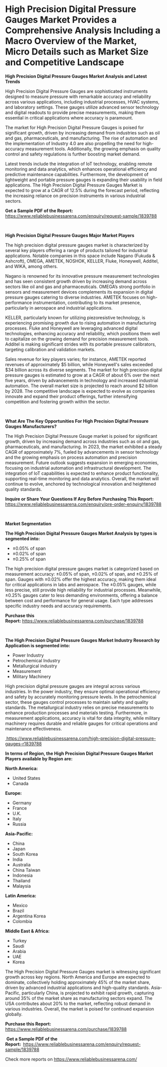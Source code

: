 <p><h1>High Precision Digital Pressure Gauges Market Provides a Comprehensive Analysis Including a Macro Overview of the Market, Micro Details such as Market Size and Competitive Landscape</h1></p><p><strong>High Precision Digital Pressure Gauges Market Analysis and Latest Trends</strong></p>
<p><p>High Precision Digital Pressure Gauges are sophisticated instruments designed to measure pressure with remarkable accuracy and reliability across various applications, including industrial processes, HVAC systems, and laboratory settings. These gauges utilize advanced sensor technology and digital readouts to provide precise measurements, making them essential in critical applications where accuracy is paramount.</p><p>The market for High Precision Digital Pressure Gauges is poised for significant growth, driven by increasing demand from industries such as oil and gas, pharmaceuticals, and manufacturing. The rise of automation and the implementation of Industry 4.0 are also propelling the need for high-accuracy measurement tools. Additionally, the growing emphasis on quality control and safety regulations is further boosting market demand.</p><p>Latest trends include the integration of IoT technology, enabling remote monitoring and data analytics, which enhances operational efficiency and predictive maintenance capabilities. Furthermore, the development of lightweight and portable pressure gauges is expanding their usability in field applications. The High Precision Digital Pressure Gauges Market is expected to grow at a CAGR of 12.5% during the forecast period, reflecting the increasing reliance on precision instruments in various industrial sectors.</p></p>
<p><strong>Get a Sample PDF of the Report:&nbsp;</strong> <a href="https://www.reliablebusinessarena.com/enquiry/request-sample/1839788?utm_campaign=2626&utm_medium=2&utm_source=Github&utm_content=ia&utm_term=28022025&utm_id=high-precision-digital-pressure-gauges">https://www.reliablebusinessarena.com/enquiry/request-sample/1839788</a></p>
<p>&nbsp;</p>
<p><strong>High Precision Digital Pressure Gauges Major Market Players</strong></p>
<p><p>The high precision digital pressure gauges market is characterized by several key players offering a range of products tailored for industrial applications. Notable companies in this space include Nagano (Fukuda & Ashcroft), OMEGA, AMETEK, NOSHOK, KELLER, Fluke, Honeywell, Additel, and WIKA, among others.</p><p>Nagano is renowned for its innovative pressure measurement technologies and has seen consistent growth driven by increasing demand across sectors like oil and gas and pharmaceuticals. OMEGA’s strong portfolio in sensors and measurement devices complements its expansion in digital pressure gauges catering to diverse industries. AMETEK focuses on high-performance instrumentation, contributing to its market presence, particularly in aerospace and industrial applications.</p><p>KELLER, particularly known for utilizing piezoresistive technology, is experiencing promising growth due to rising automation in manufacturing processes. Fluke and Honeywell are leveraging advanced digital technologies, enhancing accuracy and reliability, which positions them well to capitalize on the growing demand for precision measurement tools. Additel is making significant strides with its portable pressure calibrators, targeting calibration and validation markets.</p><p>Sales revenue for key players varies; for instance, AMETEK reported revenues of approximately $5 billion, while Honeywell's sales exceeded $34 billion across its diverse segments. The market for high precision digital pressure gauges is estimated to grow at a CAGR of about 6% over the next five years, driven by advancements in technology and increased industrial automation. The overall market size is projected to reach around $2 billion by 2028. The competitive landscape is expected to evolve as companies innovate and expand their product offerings, further intensifying competition and fostering growth within the sector.</p></p>
<p>&nbsp;</p>
<p><strong>What Are The Key Opportunities For High Precision Digital Pressure Gauges Manufacturers?</strong></p>
<p><p>The High Precision Digital Pressure Gauge market is poised for significant growth, driven by increasing demand across industries such as oil and gas, pharmaceuticals, and manufacturing. In 2023, the market exhibited a steady CAGR of approximately 7%, fueled by advancements in sensor technology and the growing emphasis on process automation and precision measurement. Future outlook suggests expansion in emerging economies, focusing on industrial automation and infrastructural development. The integration of IoT capabilities is expected to enhance product functionality, supporting real-time monitoring and data analytics. Overall, the market will continue to evolve, anchored by technological innovation and heightened quality standards.</p></p>
<p><strong>Inquire or Share Your Questions If Any Before Purchasing This Report:</strong> <a href="https://www.reliablebusinessarena.com/enquiry/pre-order-enquiry/1839788?utm_campaign=2626&utm_medium=2&utm_source=Github&utm_content=ia&utm_term=28022025&utm_id=high-precision-digital-pressure-gauges">https://www.reliablebusinessarena.com/enquiry/pre-order-enquiry/1839788</a></p>
<p>&nbsp;</p>
<p><strong>Market Segmentation</strong></p>
<p><strong>The High Precision Digital Pressure Gauges Market Analysis by types is segmented into:</strong></p>
<p><ul><li>±0.05% of span</li><li>±0.02% of span</li><li>±0.25% of span</li></ul></p>
<p><p>The high precision digital pressure gauges market is categorized based on measurement accuracy: ±0.05% of span, ±0.02% of span, and ±0.25% of span. Gauges with ±0.02% offer the highest accuracy, making them ideal for critical applications in labs and aerospace. The ±0.05% gauges, while less precise, still provide high reliability for industrial processes. Meanwhile, ±0.25% gauges cater to less demanding environments, offering a balance between cost and performance for general usage. Each type addresses specific industry needs and accuracy requirements.</p></p>
<p><strong>Purchase this Report:&nbsp;</strong><a href="https://www.reliablebusinessarena.com/purchase/1839788?utm_campaign=2626&utm_medium=2&utm_source=Github&utm_content=ia&utm_term=28022025&utm_id=high-precision-digital-pressure-gauges">https://www.reliablebusinessarena.com/purchase/1839788</a></p>
<p>&nbsp;</p>
<p><strong>The High Precision Digital Pressure Gauges Market Industry Research by Application is segmented into:</strong></p>
<p><ul><li>Power Industry</li><li>Petrochemical Industry</li><li>Metallurgical industry</li><li>Measurement</li><li>Military Machinery</li></ul></p>
<p><p>High precision digital pressure gauges are integral across various industries. In the power industry, they ensure optimal operational efficiency and safety by accurately monitoring pressure levels. In the petrochemical sector, these gauges control processes to maintain safety and quality standards. The metallurgical industry relies on precise measurements to enhance production processes and materials testing. Furthermore, in measurement applications, accuracy is vital for data integrity, while military machinery requires durable and reliable gauges for critical operations and maintenance effectiveness.</p></p>
<p><a href="https://www.reliablebusinessarena.com/high-precision-digital-pressure-gauges-r1839788?utm_campaign=2626&utm_medium=2&utm_source=Github&utm_content=ia&utm_term=28022025&utm_id=high-precision-digital-pressure-gauges">&nbsp;https://www.reliablebusinessarena.com/high-precision-digital-pressure-gauges-r1839788</a></p>
<p><strong>In terms of Region, the High Precision Digital Pressure Gauges Market Players available by Region are:</strong></p>
<p>
    <p> <strong> North America: </strong>
        <ul>
            <li>United States</li>
            <li>Canada</li>
        </ul>
        </p> 
    <p> <strong> Europe: </strong>
        <ul>
            <li>Germany</li>
            <li>France</li>
            <li>U.K.</li>
            <li>Italy</li>
            <li>Russia</li>
        </ul>
        </p> 
    <p> <strong> Asia-Pacific: </strong>
        <ul>
            <li>China</li>
            <li>Japan</li>
            <li>South Korea</li>
            <li>India</li>
            <li>Australia</li>
            <li>China Taiwan</li>
            <li>Indonesia</li>
            <li>Thailand</li>
            <li>Malaysia</li>
        </ul>
        </p> 
    <p> <strong> Latin America: </strong>
        <ul>
            <li>Mexico</li>
            <li>Brazil</li>
            <li>Argentina Korea</li>
            <li>Colombia</li>
        </ul>
        </p> 
    <p> <strong> Middle East & Africa: </strong>
        <ul>
            <li>Turkey</li>
            <li>Saudi</li>
            <li>Arabia</li>
            <li>UAE</li>
            <li>Korea</li>
        </ul>
    </p>
    </p>
<p><p>The High Precision Digital Pressure Gauges market is witnessing significant growth across key regions. North America and Europe are expected to dominate, collectively holding approximately 45% of the market share, driven by advanced industrial applications and high-quality standards. Asia-Pacific, particularly China, is projected to exhibit rapid growth, capturing around 35% of the market share as manufacturing sectors expand. The USA contributes about 20% to the market, reflecting robust demand in various industries. Overall, the market is poised for continued expansion globally.</p></p>
<p><strong>Purchase this Report: </strong><a href="https://www.reliablebusinessarena.com/purchase/1839788?utm_campaign=2626&utm_medium=2&utm_source=Github&utm_content=ia&utm_term=28022025&utm_id=high-precision-digital-pressure-gauges">https://www.reliablebusinessarena.com/purchase/1839788</a></p>
<p>&nbsp;<strong>Get a Sample PDF of the Report:&nbsp;&nbsp;</strong><a href="https://www.reliablebusinessarena.com/enquiry/request-sample/1839788?utm_campaign=2626&utm_medium=2&utm_source=Github&utm_content=ia&utm_term=28022025&utm_id=high-precision-digital-pressure-gauges">https://www.reliablebusinessarena.com/enquiry/request-sample/1839788</a></p>
<p><strong></strong></p>
<p>Check more reports on <a href="https://www.reliablebusinessarena.com/?utm_campaign=2626&utm_medium=2&utm_source=Github&utm_content=ia&utm_term=28022025&utm_id=high-precision-digital-pressure-gauges">https://www.reliablebusinessarena.com/</a></p>